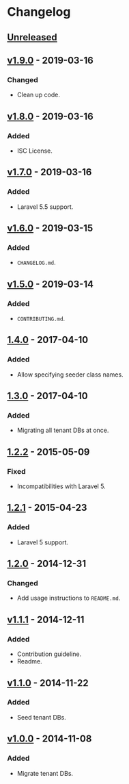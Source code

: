 # Changelog

## [Unreleased](https://github.com/a2way-com/laravel-tenant-migrate/compare/master...dev)

## [v1.9.0](https://github.com/a2way-com/laravel-tenant-migrate/compare/v1.8.0...v1.9.0) - 2019-03-16

### Changed

- Clean up code.

## [v1.8.0](https://github.com/a2way-com/laravel-tenant-migrate/compare/v1.7.0...v1.8.0) - 2019-03-16

### Added

- ISC License.

## [v1.7.0](https://github.com/a2way-com/laravel-tenant-migrate/compare/v1.6.0...v1.7.0) - 2019-03-16

### Added

- Laravel 5.5 support.

## [v1.6.0](https://github.com/a2way-com/laravel-tenant-migrate/compare/v1.5.0...v1.6.0) - 2019-03-15

### Added

- `CHANGELOG.md`.

## [v1.5.0](https://github.com/a2way-com/laravel-tenant-migrate/compare/1.4.0...v1.5.0) - 2019-03-14

### Added

- `CONTRIBUTING.md`.

## [1.4.0](https://github.com/a2way-com/laravel-tenant-migrate/compare/1.3.0...1.4.0) - 2017-04-10

### Added

- Allow specifying seeder class names.

## [1.3.0](https://github.com/a2way-com/laravel-tenant-migrate/compare/1.2.2...1.3.0) - 2017-04-10

### Added

- Migrating all tenant DBs at once.

## [1.2.2](https://github.com/a2way-com/laravel-tenant-migrate/compare/1.2.1...1.2.2) - 2015-05-09

### Fixed

- Incompatibilities with Laravel 5.

## [1.2.1](https://github.com/a2way-com/laravel-tenant-migrate/compare/1.2.0...1.2.1) - 2015-04-23

### Added

- Laravel 5 support.

## [1.2.0](https://github.com/a2way-com/laravel-tenant-migrate/compare/v1.1.1...1.2.0) - 2014-12-31

### Changed

- Add usage instructions to `README.md`.

## [v1.1.1](https://github.com/a2way-com/laravel-tenant-migrate/compare/v1.1.0...v1.1.1) - 2014-12-11

### Added

- Contribution guideline.
- Readme.

## [v1.1.0](https://github.com/a2way-com/laravel-tenant-migrate/compare/v1.0.0...v1.1.0) - 2014-11-22

### Added

- Seed tenant DBs.

## [v1.0.0](https://github.com/a2way-com/laravel-tenant-migrate/releases/tag/v1.0.0) - 2014-11-08

### Added

- Migrate tenant DBs.
